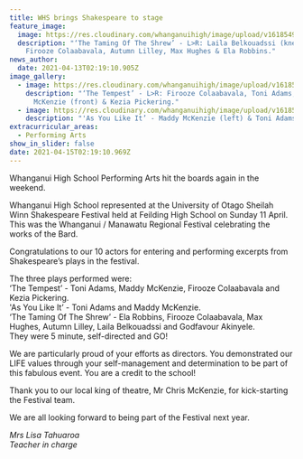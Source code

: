 ```yaml
---
title: WHS brings Shakespeare to stage
feature_image:
  image: https://res.cloudinary.com/whanganuihigh/image/upload/v1618549363/News/4.Sheilah_Winn_Shakespeare_Festival_11_April_Fielding.jpg
  description: "‘The Taming Of The Shrew’ - L>R: Laila Belkouadssi (kneeing),
    Firooze Colaabavala, Autumn Lilley, Max Hughes & Ela Robbins."
news_author:
  date: 2021-04-13T02:19:10.905Z
image_gallery:
  - image: https://res.cloudinary.com/whanganuihigh/image/upload/v1618549344/News/3.Sheilah_Winn_Shakespeare_Festival_11_April_Fielding.jpg
    description: "‘The Tempest’ - L>R: Firooze Colaabavala, Toni Adams, Maddy
      McKenzie (front) & Kezia Pickering."
  - image: https://res.cloudinary.com/whanganuihigh/image/upload/v1618549306/News/1.Sheilah_Winn_Shakespeare_Festival_11_April_Fielding.jpg
    description: "'As You Like It’ - Maddy McKenzie (left) & Toni Adams."
extracurricular_areas:
  - Performing Arts
show_in_slider: false
date: 2021-04-15T02:19:10.969Z
---
```

Whanganui High School Performing Arts hit the boards again in the weekend.

Whanganui High School represented at the University of Otago Sheilah Winn Shakespeare Festival held at Feilding High School on Sunday 11 April.  This was the Whanganui / Manawatu Regional Festival celebrating the works of the Bard.

Congratulations to our 10 actors for entering and performing excerpts from Shakespeare’s plays in the festival. 

The three plays performed were:\
‘The Tempest’ - Toni Adams, Maddy McKenzie, Firooze Colaabavala and Kezia Pickering.\
'As You Like It’ - Toni Adams and Maddy McKenzie.\
‘The Taming Of The Shrew’ - Ela Robbins, Firooze Colaabavala, Max Hughes, Autumn Lilley, Laila Belkouadssi and Godfavour Akinyele.\
They were 5 minute, self-directed and GO!

We are particularly proud of your efforts as directors.  You demonstrated our LIFE values through your self-management and determination to be part of this fabulous event.
You are a credit to the school!

Thank you to our local king of theatre, Mr Chris McKenzie, for kick-starting the Festival team.

We are all looking forward to being part of the Festival next year.

*Mrs Lisa Tahuaroa\
Teacher in charge*